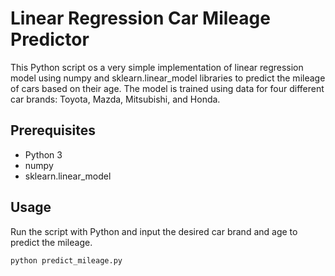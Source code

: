 # Linear Regression Car Mileage Predictor

This Python script os a very simple implementation of linear regression model using numpy and sklearn.linear_model libraries to predict the mileage of cars based on their age. The model is trained using data for four different car brands: Toyota, Mazda, Mitsubishi, and Honda.

## Prerequisites

- Python 3 
- numpy
- sklearn.linear_model

## Usage

Run the script with Python and input the desired car brand and age to predict the mileage.

```bash
python predict_mileage.py
```
